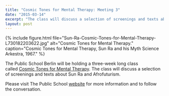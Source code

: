 ```yaml
---
title: "Cosmic Tones for Mental Therapy: Meeting 3"
date: "2015-03-14"
excerpt: "The class will discuss a selection of screenings and texts about Sun Ra and Afrofuturism."
layout: post
---
```


{% include figure.html file="Sun-Ra-Cosmic-Tones-for-Mental-Therapy-L730182203622.jpg" alt="Cosmic Tones for Mental Therapy." caption="Cosmic Tones for Mental Therapy, Sun Ra and his Myth Science Arkestra, 1967." %}

The Public School Berlin will be holding a three-week long class called [Cosmic Tones for Mental Therapy](http://thepublicschool.org/node/38436). The class will discuss a selection of screenings and texts about Sun Ra and Afrofuturism.

Please visit The Public School [website](http://thepublicschool.org/node/38436) for more information and to follow the conversation.
